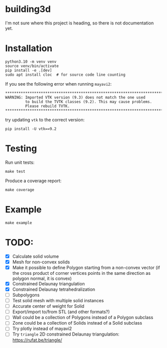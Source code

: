 # building3d

I'm not sure where this project is heading, so there is not documentation yet.

# Installation
```
python3.10 -m venv venv
source venv/bin/activate
pip install -e .[dev]
sudo apt install cloc  # for source code line counting
```

If you see the following error when running `mayavi2`:
```
********************************************************************************
WARNING: Imported VTK version (9.3) does not match the one used
         to build the TVTK classes (9.2). This may cause problems.
         Please rebuild TVTK.
********************************************************************************
```
try updating `vtk` to the correct version:
```
pip install -U vtk==9.2
```

# Testing

Run unit tests:
```
make test
```

Produce a coverage report:
```
make coverage
```

# Example
```
make example
```

# TODO:

- [x] Calculate solid volume
- [x] Mesh for non-convex solids
- [x] Make it possible to define Polygon starting from a non-convex vector (if
  the cross product of corner vertices points in the same direction as polygon
  normal, it is convex)
- [x] Constrained Delaunay triangulation
- [x] Constrained Delaunay tetrahedralization
- [ ] Subpolygons
- [ ] Test solid mesh with multiple solid instances
- [ ] Accurate center of weight for Solid
- [ ] Export/import to/from STL (and other formats?)
- [ ] Wall could be a collection of Polygons instead of a Polygon subclass
- [ ] Zone could be a collection of Solids instead of a Solid subclass
- [ ] Try plotly instead of mayavi2
- [ ] Try `triangle` 2D constrained Delaunay triangulation:
  https://rufat.be/triangle/
